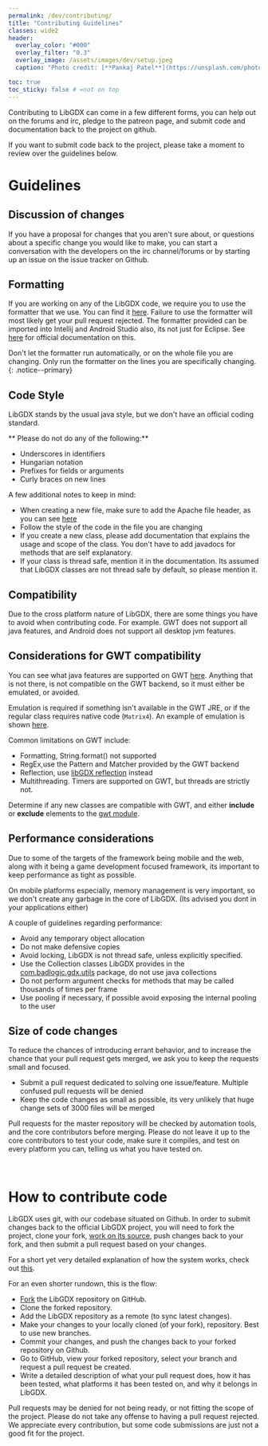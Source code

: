 ```yaml
---
permalink: /dev/contributing/
title: "Contributing Guidelines"
classes: wide2
header:
  overlay_color: "#000"
  overlay_filter: "0.3"
  overlay_image: /assets/images/dev/setup.jpeg
  caption: "Photo credit: [**Pankaj Patel**](https://unsplash.com/photos/bYiw48KLbmw)"

toc: true
toc_sticky: false # =not on top
---
```


Contributing to LibGDX can come in a few different forms, you can help out on the forums and irc, pledge to the patreon page, and submit code and documentation back to the project on github.

If you want to submit code back to the project, please take a moment to review over the guidelines below.

# Guidelines
## Discussion of changes
If you have a proposal for changes that you aren't sure about, or questions about a specific change you would like to make, you can start a conversation with the developers on the irc channel/forums or by starting up an issue on the issue tracker on Github.

## Formatting
If you are working on any of the LibGDX code, we require you to use the formatter that we use. You can find it [here](https://github.com/libgdx/libgdx/blob/master/eclipse-formatter.xml). Failure to use the formatter will most likely get your pull request rejected. The formatter provided can be imported into Intellij and Android Studio also, its not just for Eclipse. See [here](https://blog.jetbrains.com/idea/2014/01/intellij-idea-13-importing-code-formatter-settings-from-eclipse/) for official documentation on this.

Don't let the formatter run automatically, or on the whole file you are changing. Only run the formatter on the lines you are specifically changing.
{: .notice--primary}

## Code Style
LibGDX stands by the usual java style, but we don't have an official coding standard.

** Please do not do any of the following:**
- Underscores in identifiers
- Hungarian notation
- Prefixes for fields or arguments
- Curly braces on new lines

A few additional notes to keep in mind:

- When creating a new file, make sure to add the Apache file header, as you can see [here](https://github.com/libgdx/libgdx/blob/master/gdx/src/com/badlogic/gdx/Application.java#L1-L15)
- Follow the style of the code in the file you are changing
- If you create a new class, please add documentation that explains the usage and scope of the class. You don't have to add javadocs for methods that are self explanatory.
- If your class is thread safe, mention it in the documentation. Its assumed that LibGDX classes are not thread safe by default, so please mention it.

## Compatibility
Due to the cross platform nature of LibGDX, there are some things you have to avoid when contributing code. For example. GWT does not support all java features, and Android does not support all desktop jvm features.

## Considerations for GWT compatibility
You can see what java features are supported on GWT [here](http://www.gwtproject.org/doc/latest/RefJreEmulation.html). Anything that is not there, is not compatible on the GWT backend, so it must either be emulated, or avoided.

Emulation is required if something isn't available in the GWT JRE, or if the regular class requires native code (`Matrix4`). An example of emulation is shown [here](https://github.com/libgdx/libgdx/blob/master/backends/gdx-backends-gwt/src/com/badlogic/gdx/backends/gwt/emu/com/badlogic/gdx/math/Matrix4.java).

Common limitations on GWT include:
- Formatting, String.format() not supported
- RegEx,use the Pattern and Matcher provided by the GWT backend
- Reflection, use [libGDX reflection](https://github.com/libgdx/libgdx/wiki/Reflection) instead
- Multithreading. Timers are supported on GWT, but threads are strictly not.

Determine if any new classes are compatible with GWT, and either **include** or **exclude** elements to the [gwt module](https://github.com/libgdx/libgdx/blob/master/gdx/res/com/badlogic/gdx.gwt.xml).

## Performance considerations
Due to some of the targets of the framework being mobile and the web, along with it being a game development focused framework, its important to keep performance as tight as possible.

On mobile platforms especially, memory management is very important, so we don't create any garbage in the core of LibGDX. (Its advised you dont in your applications either)

A couple of guidelines regarding performance:
- Avoid any temporary object allocation
- Do not make defensive copies
- Avoid locking, LibGDX is not thread safe, unless explicitly specified.
- Use the Collection classes LibGDX provides in the [com.badlogic.gdx.utils](https://github.com/libgdx/libgdx/tree/master/gdx/src/com/badlogic/gdx/utils) package, do not use java collections
- Do not perform argument checks for methods that may be called thousands of times per frame
- Use pooling if necessary, if possible avoid exposing the internal pooling to the user

## Size of code changes
To reduce the chances of introducing errant behavior, and to increase the chance that your pull request gets merged, we ask you to keep the requests small and focused.

- Submit a pull request dedicated to solving one issue/feature. Multiple confused pull requests will be denied
- Keep the code changes as small as possible, its very unlikely that huge change sets of 3000 files will be merged

Pull requests for the master repository will be checked by automation tools, and the core contributors before merging. Please do not leave it up to the core contributors to test your code, make sure it compiles, and test on every platform you can, telling us what you have tested on.

<br/>

# How to contribute code
LibGDX uses git, with our codebase situated on Github. In order to submit changes back to the official LibGDX project, you will need to fork the project, clone your fork, [work on its source](/dev/from_source/), push changes back to your fork, and then submit a pull request based on your changes.

For a short yet very detailed explanation of how the system works, check out [this](https://git-scm.com/book/en/v2/Distributed-Git-Contributing-to-a-Project#Forked-Public-Project).

For an even shorter rundown, this is the flow:
- [Fork](https://docs.github.com/en/github/getting-started-with-github/fork-a-repo) the LibGDX repository on GitHub.
- Clone the forked repository.
- Add the LibGDX repository as a remote (to sync latest changes).
- Make your changes to your locally cloned (of your fork), repository. Best to use new branches.
- Commit your changes, and push the changes back to your forked repository on Github.
- Go to GitHub, view your forked repository, select your branch and request a pull request be created.
- Write a detailed description of what your pull request does, how it has been tested, what platforms it has been tested on, and why it belongs in LibGDX.

Pull requests may be denied for not being ready, or not fitting the scope of the project. Please do not take any offense to having a pull request rejected. We appreciate every contribution, but some code submissions are just not a good fit for the project.
